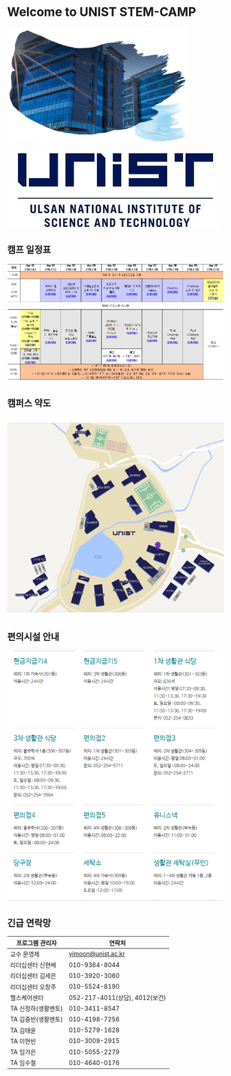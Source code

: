 # Welcome to UNIST STEM-CAMP

![unist_image_size](img/unist_image_size.png)

![unist_banner](img/unist_banner.jpg)


## 캠프 일정표

![camp_schedule](img/camp_schedule.PNG)

## 캠퍼스 약도

![unist_campus_map](img/unist_campus_map.png)

## 편의시설 안내

![store_notification](img/store_notification.PNG)

## 긴급 연락망

| 프로그램 관리자 | 연락처 |
|----------------|-------|
| 교수 문영제 | yjmoon@unist.ac.kr |
| 리더십센터 신현배 | 010-9364-8044 |
| 리더십센터 김세은 | 010-3920-3060 |
| 리더십센터 오창주 | 010-5524-8190 |
| 헬스케어센터 |  052-217-4011(상담), 4012(보건) |
| TA 신정하(생활멘토) | 010-3411-8547 |
| TA 김중빈(생활멘토) | 010-4198-7256 |
| TA 김태윤 | 010-5279-1628 |
| TA 이현빈 | 010-3009-2915 |
| TA 임가은 | 010-5055-2279 |
| TA 임수철 | 010-4640-0176 |

